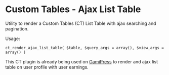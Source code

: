# Custom Tables - Ajax List Table #

Utility to render a Custom Tables (CT) List Table with ajax searching and pagination.

Usage:
```
ct_render_ajax_list_table( $table, $query_args = array(), $view_args = array() ) 
```

This CT plugin is already being used on [GamiPress](https://gamipress.com) to render and ajax list table on user profile with user earnings.

